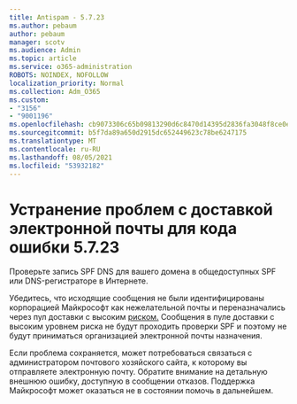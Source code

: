 ```yaml
---
title: Antispam - 5.7.23
ms.author: pebaum
author: pebaum
manager: scotv
ms.audience: Admin
ms.topic: article
ms.service: o365-administration
ROBOTS: NOINDEX, NOFOLLOW
localization_priority: Normal
ms.collection: Adm_O365
ms.custom:
- "3156"
- "9001196"
ms.openlocfilehash: cb9073306c65b09813290d6c8470d14395d2836fa3048f8ce0ecb8b06e71a010
ms.sourcegitcommit: b5f7da89a650d2915dc652449623c78be6247175
ms.translationtype: MT
ms.contentlocale: ru-RU
ms.lasthandoff: 08/05/2021
ms.locfileid: "53932182"
---
```

# <a name="fix-email-delivery-issues-for-error-code-5723"></a>Устранение проблем с доставкой электронной почты для кода ошибки 5.7.23

Проверьте запись SPF DNS для вашего домена в общедоступных SPF или DNS-регистраторе в Интернете.

Убедитесь, что исходящие сообщения не были идентифицированы корпорацией Майкрософт как нежелательной почты и переназначались через пул доставки с высоким [риском.](https://docs.microsoft.com/microsoft-365/security/office-365-security/high-risk-delivery-pool-for-outbound-messages) Сообщения в пуле доставки с высоким уровнем риска не будут проходить проверки SPF и поэтому не будут приниматься организацией электронной почты назначения.

Если проблема сохраняется, может потребоваться связаться с администратором почтового хозяйского сайта, к которому вы отправляете электронную почту. Обратите внимание на детальную внешнюю ошибку, доступную в сообщении отказов. Поддержка Майкрософт может оказаться не в состоянии помочь в дальнейшем.

